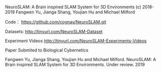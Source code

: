 NeuroSLAM: A Brain inspired SLAM System for 3D Environments
(c) 2018-2019
Fangwen Yu, Jianga Shang, Youjian Hu and Michael Milford

Code：
https://github.com/cognav/NeuroSLAM.git

Datasets:
http://tinyurl.com/NeuroSLAM-Dataset

Experiment Videos
http://tinyurl.com/NeuroSLAM-Experiments-Videos

Paper
Submited to Biological Cybernetics

Fangwen Yu, Jianga Shang, Youjian Hu and Michael Milford. NeuroSLAM: A Brain inspired SLAM System for 3D Environments. Under review. 2019
